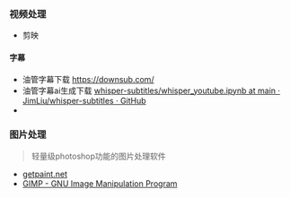 ### 视频处理

* 剪映

#### 字幕

* 油管字幕下载 https://downsub.com/
* 油管字幕ai生成下载 [whisper-subtitles/whisper_youtube.ipynb at main · JimLiu/whisper-subtitles · GitHub](https://github.com/JimLiu/whisper-subtitles/blob/main/whisper_youtube.ipynb)
* 



### 图片处理

> 轻量级photoshop功能的图片处理软件

* [getpaint.net](https://www.getpaint.net/download.html#download)
* [GIMP - GNU Image Manipulation Program](https://www.gimp.org/)



